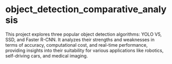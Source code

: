 # object_detection_comparative_analysis
This project explores three popular object detection algorithms: YOLO V5, SSD, and Faster R-CNN. It analyzes their strengths and weaknesses in terms of accuracy, computational cost, and real-time performance, providing insights into their suitability for various applications like robotics, self-driving cars, and medical imaging.

